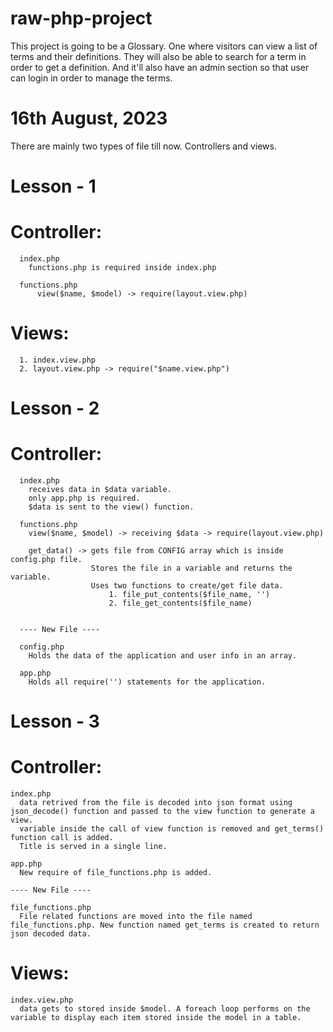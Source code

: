 # raw-php-project




This project is going to be a Glossary. 
One where visitors can view a list of terms and their definitions. 
They will also be able to search for a term in order to get a definition. 
And it'll also have an admin section so that user can login in order to manage the terms.





# 16th August, 2023
There are mainly two types of file till now. Controllers and views.
  
  # Lesson - 1
  
  # Controller: 
      
      index.php
        functions.php is required inside index.php

      functions.php
          view($name, $model) -> require(layout.view.php)
  
  # Views: 
  
      1. index.view.php
      2. layout.view.php -> require("$name.view.php")


  # Lesson - 2

  # Controller:

      index.php
        receives data in $data variable.
        only app.php is required.
        $data is sent to the view() function.

      functions.php
        view($name, $model) -> receiving $data -> require(layout.view.php)
        
        get_data() -> gets file from CONFIG array which is inside config.php file. 
                      Stores the file in a variable and returns the variable. 
                      Uses two functions to create/get file data. 
                          1. file_put_contents($file_name, '')
                          2. file_get_contents($file_name)


      ---- New File ----

      config.php
        Holds the data of the application and user info in an array.

      app.php
        Holds all require('') statements for the application.



  # Lesson - 3

  # Controller:

    index.php
      data retrived from the file is decoded into json format using json_decode() function and passed to the view function to generate a view.
      variable inside the call of view function is removed and get_terms() function call is added.
      Title is served in a single line.

    app.php
      New require of file_functions.php is added.

    ---- New File ----

    file_functions.php
      File related functions are moved into the file named file_functions.php. New function named get_terms is created to return json decoded data.

  # Views:

    index.view.php
      data gets to stored inside $model. A foreach loop performs on the variable to display each item stored inside the model in a table.
